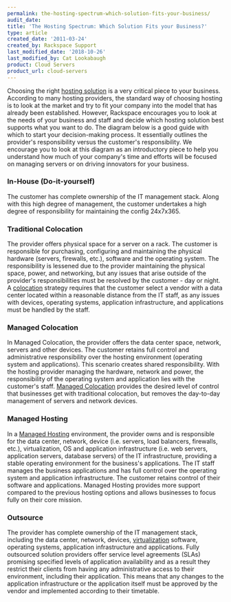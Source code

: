```yaml
---
permalink: the-hosting-spectrum-which-solution-fits-your-business/
audit_date:
title: 'The Hosting Spectrum: Which Solution Fits your Business?'
type: article
created_date: '2011-03-24'
created_by: Rackspace Support
last_modified_date: '2018-10-26'
last_modified_by: Cat Lookabaugh
product: Cloud Servers
product_url: cloud-servers
---
```


Choosing the right [hosting
solution](https://www.rackspace.com/solutions/website-hosting) is a very
critical piece to your business. According to many hosting providers,
the standard way of choosing hosting is to look at the market and try to
fit your company into the model that has already been established.
However, Rackspace encourages you to look at the needs of your business
and staff and decide which hosting solution best supports what you want
to do.   The diagram below is a good guide with which to start your
decision-making process. It essentially outlines the provider's
responsibility versus the customer's responsibility. We encourage you to
look at this diagram as an introductory piece to help you understand how
much of your company's time and efforts will be focused on managing
servers or on driving innovators for your business.

### In-House (Do-it-yourself)

The customer has complete ownership of the IT management stack. Along
with this high degree of management, the customer undertakes a high
degree of responsibility for maintaining the config 24x7x365.

### Traditional Colocation

The provider offers physical space for a server on a rack. The customer
is responsible for purchasing, configuring and maintaining the physical
hardware (servers, firewalls, etc.), software and the operating system.
The responsibility is lessened due to the provider maintaining the
physical space, power, and networking, but any issues that arise outside
of the provider's responsibilities must be resolved by the customer - day
or night. A
[colocation](https://www.rackspace.com/colocation)
strategy requires that the customer select a vendor with a data center
located within a reasonable distance from the IT staff, as any issues
with devices, operating systems, application infrastructure, and
applications must be handled by the staff.

### Managed Colocation

In Managed Colocation, the provider offers the data center space,
network, servers and other devices. The customer retains full control
and administrative responsibility over the hosting environment
(operating system and applications). This scenario creates shared
responsibility. With the hosting provider managing the hardware, network
and power, the responsibility of the operating system and application
lies with the customer's staff. [Managed
Colocation](https://www.rackspace.com/colocation)
provides the desired level of control that businesses get with
traditional colocation, but removes the day-to-day management of servers
and network devices.

### Managed Hosting

In a [Managed Hosting](https://www.rackspace.com/managed-hosting)
environment, the provider owns and is responsible for the data center,
network, device (i.e. servers, load balancers, firewalls, etc.),
virtualization, OS and application infrastructure (i.e. web servers,
application servers, database servers) of the IT infrastructure,
providing a stable operating environment for the business's
applications. The IT staff manages the business applications and has
full control over the operating system and application infrastructure.
The customer retains control of their software and applications. Managed
Hosting provides more support compared to the previous hosting options
and allows businesses to focus fully on their core mission.

### Outsource

The provider has complete ownership of the IT management stack,
including the data center, network, devices,
[virtualization](https://www.rackspace.com/managed-hosting)
software, operating systems, application infrastructure and
applications. Fully outsourced solution providers offer service level
agreements (SLAs) promising specified levels of application availability
and as a result they restrict their clients from having any
administrative access to their environment, including their application.
This means that any changes to the application infrastructure or the
application itself must be approved by the vendor and implemented
according to their timetable.
